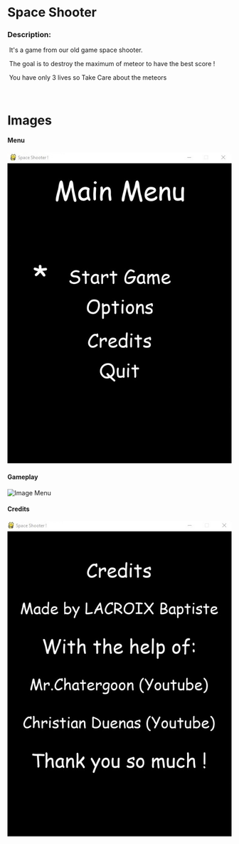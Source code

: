 # Space Shooter

### Description:

​		It's a game from our old game space shooter.

​		The goal is to destroy the maximum of meteor to have the best score !

​		You have only 3 lives so Take Care about the meteors

​	

# Images



#### Menu

<img src="./img/Readme/menumain.jpg" alt="Image Menu"/>

#### Gameplay



<img src="./img/Readme/gameplay.gif" alt="Image Menu"/>



#### Credits

<img src="./img/Readme/credits.jpg" alt="Image Menu"/>








